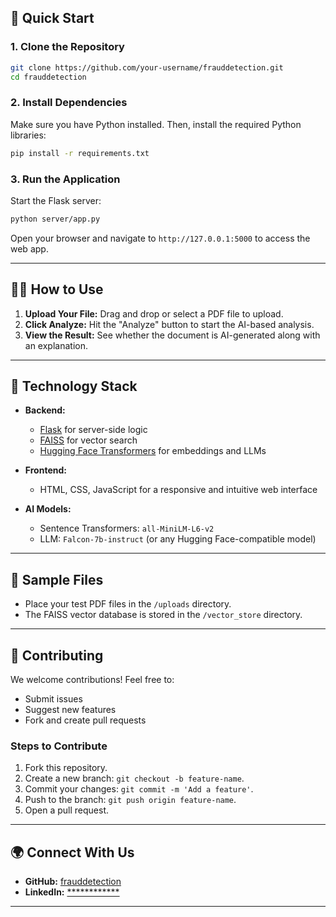 ## 🚀 Quick Start

### **1. Clone the Repository**
```bash
git clone https://github.com/your-username/frauddetection.git
cd frauddetection
```

### **2. Install Dependencies**
Make sure you have Python installed. Then, install the required Python libraries:
```bash
pip install -r requirements.txt
```

### **3. Run the Application**
Start the Flask server:
```bash
python server/app.py
```

Open your browser and navigate to `http://127.0.0.1:5000` to access the web app.

---

## 🧑‍💻 How to Use

1. **Upload Your File:** Drag and drop or select a PDF file to upload.
2. **Click Analyze:** Hit the "Analyze" button to start the AI-based analysis.
3. **View the Result:** See whether the document is AI-generated along with an explanation.

---

## 🤖 Technology Stack

- **Backend:**
  - [Flask](https://flask.palletsprojects.com/) for server-side logic
  - [FAISS](https://faiss.ai/) for vector search
  - [Hugging Face Transformers](https://huggingface.co/transformers/) for embeddings and LLMs

- **Frontend:**
  - HTML, CSS, JavaScript for a responsive and intuitive web interface

- **AI Models:**
  - Sentence Transformers: `all-MiniLM-L6-v2`
  - LLM: `Falcon-7b-instruct` (or any Hugging Face-compatible model)

---

## 📁 Sample Files

- Place your test PDF files in the `/uploads` directory.
- The FAISS vector database is stored in the `/vector_store` directory.

---

## 🤝 Contributing

We welcome contributions! Feel free to:

- Submit issues
- Suggest new features
- Fork and create pull requests

### **Steps to Contribute**
1. Fork this repository.
2. Create a new branch: `git checkout -b feature-name`.
3. Commit your changes: `git commit -m 'Add a feature'`.
4. Push to the branch: `git push origin feature-name`.
5. Open a pull request.

---

## 🌍 Connect With Us

- **GitHub:** [frauddetection](https://github.com/frauddtection)
- **LinkedIn:** [************](------------)
<!-- - **Email:** support@frauddetection.io -->

---
